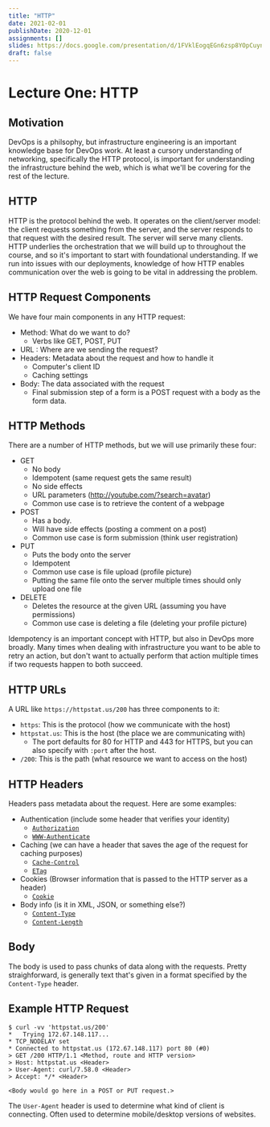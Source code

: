 ```yaml
---
title: "HTTP"
date: 2021-02-01
publishDate: 2020-12-01
assignments: []
slides: https://docs.google.com/presentation/d/1FVklEogqEGn6zsp8YOpCuynUCCvhB6mXusB979pMCak/edit#slide=id.p
draft: false
---
```


# Lecture One: HTTP

## Motivation
DevOps is a philsophy, but infrastructure engineering is an important knowledge base for DevOps work. At least a cursory understanding of networking, specifically the HTTP protocol, is important for understanding the infrastructure behind the web, which is what we'll be covering for the rest of the lecture.

## HTTP

HTTP is the protocol behind the web. It operates on the client/server model: the client requests something from the server, and the server responds to that request with the desired result. The server will serve many clients. HTTP underlies the orchestration that we will build up to throughout the course, and so it's important to start with foundational understanding. If we run into issues with our deployments, knowledge of how HTTP enables communication over the web is going to be vital in addressing the problem.


## HTTP Request Components

We have four main components in any HTTP request:
 - Method: What do we want to do? 
   - Verbs like GET, POST, PUT
 - URL : Where are we sending the request?
 - Headers: Metadata about the request and how to handle it
   - Computer's client ID
   - Caching settings
 - Body: The data associated with the request
   - Final submission step of a form is a POST request with a body as the form data.

## HTTP Methods

There are a number of HTTP methods, but we will use primarily these four:
 - GET
   - No body
   - Idempotent (same request gets the same result)
   - No side effects
   - URL parameters (http://youtube.com/?search=avatar)
   - Common use case is to retrieve the content of a webpage
 - POST
   - Has a body.
   - Will have side effects (posting a comment on a post)
   - Common use case is form submission (think user registration)
 - PUT
   - Puts the body onto the server
   - Idempotent
   - Common use case is file upload (profile picture)
    - Putting the same file onto the server multiple times should only upload one file
 - DELETE
   - Deletes the resource at the given URL (assuming you have permissions)
   - Common use case is deleting a file (deleting your profile picture)

Idempotency is an important concept with HTTP, but also in DevOps more broadly. Many times when dealing with infrastructure you want to be able to retry an action, but don't want to actually perform that action multiple times if two requests happen to both succeed.

## HTTP URLs

A URL like `https://httpstat.us/200` has three components to it:
  - `https`: This is the protocol (how we communicate with the host)
  - `httpstat.us`: This is the host (the place we are communicating with)
    - The port defaults for 80 for HTTP and 443 for HTTPS, but you can also specify with `:port` after the host.
  - `/200`: This is the path (what resource we want to access on the host)

## HTTP Headers

Headers pass metadata about the request. Here are some examples:
  - Authentication (include some header that verifies your identity)
    - [`Authorization`](https://developer.mozilla.org/en-US/docs/Web/HTTP/Headers/Authorization)
    - [`WWW-Authenticate`](https://developer.mozilla.org/en-US/docs/Web/HTTP/Headers/WWW-Authenticate)
  - Caching (we can have a header that saves the age of the request for caching purposes)
    - [`Cache-Control`](https://developer.mozilla.org/en-US/docs/Web/HTTP/Headers/Cache-Control)
    - [`ETag`](https://developer.mozilla.org/en-US/docs/Web/HTTP/Headers/ETag)
  - Cookies (Browser information that is passed to the HTTP server as a header)
    - [`Cookie`](https://developer.mozilla.org/en-US/docs/Web/HTTP/Headers/Cookie)
  - Body info (is it in XML, JSON, or something else?)
    - [`Content-Type`](https://developer.mozilla.org/en-US/docs/Web/HTTP/Headers/Content-Type)
    - [`Content-Length`](https://developer.mozilla.org/en-US/docs/Web/HTTP/Headers/Content-Length)

## Body

The body is used to pass chunks of data along with the requests. Pretty straighforward, is generally text that's given in a format specified by the `Content-Type` header.

## Example HTTP Request
```
$ curl -vv 'httpstat.us/200'
*   Trying 172.67.148.117...
* TCP_NODELAY set
* Connected to httpstat.us (172.67.148.117) port 80 (#0)
> GET /200 HTTP/1.1 <Method, route and HTTP version>
> Host: httpstat.us <Header>
> User-Agent: curl/7.58.0 <Header>
> Accept: */* <Header>

<Body would go here in a POST or PUT request.>
```

The `User-Agent` header is used to determine what kind of client is connecting. Often used to determine mobile/desktop versions of websites.
